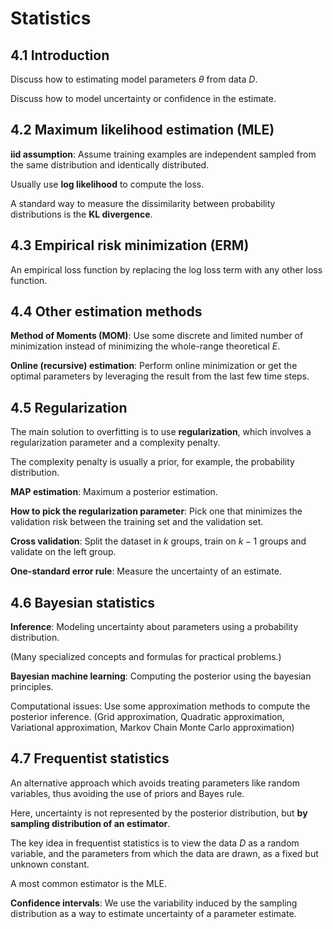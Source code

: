 # Statistics

## 4.1 Introduction

Discuss how to estimating model parameters $\theta$ from data $D$.

Discuss how to model uncertainty or confidence in the estimate.



## 4.2 Maximum likelihood estimation (MLE)

**iid assumption**: Assume training examples are independent sampled from the same distribution and identically distributed.

Usually use **log likelihood** to compute the loss.

A standard way to measure the dissimilarity between probability distributions is the **KL divergence**.



## 4.3 Empirical risk minimization (ERM)

An empirical loss function by replacing the log loss term with any other loss function.



## 4.4 Other estimation methods

**Method of Moments (MOM)**: Use some discrete and limited number of minimization instead of minimizing the whole-range theoretical $E$.

**Online (recursive) estimation**: Perform online minimization or get the optimal parameters by leveraging the result from the last few time steps.



## 4.5 Regularization

The main solution to overfitting is to use **regularization**, which involves a regularization parameter and a complexity penalty.

The complexity penalty is usually a prior, for example, the probability distribution.

**MAP estimation**: Maximum a posterior estimation.

**How to pick the regularization parameter**: Pick one that minimizes the validation risk between the training set and the validation set.

**Cross validation**: Split the dataset in $k$ groups, train on $k-1$ groups and validate on the left group.

**One-standard error rule**: Measure the uncertainty of an estimate.



## 4.6 Bayesian statistics

**Inference**: Modeling uncertainty about parameters using a probability distribution.

(Many specialized concepts and formulas for practical problems.)

**Bayesian machine learning**: Computing the posterior using the bayesian principles.

Computational issues: Use some approximation methods to compute the posterior inference. (Grid approximation, Quadratic approximation, Variational approximation, Markov Chain Monte Carlo approximation)



## 4.7 Frequentist statistics

An alternative approach which avoids treating parameters like random variables, thus avoiding the use of priors and Bayes rule.

Here, uncertainty is not represented by the posterior distribution, but **by sampling distribution of an estimator**.

The key idea in frequentist statistics is to view the data $D$ as a random variable, and the parameters from which the data are drawn, as a fixed but unknown constant.

A most common estimator is the MLE.

**Confidence intervals**: We use the variability induced by the sampling distribution as a way to estimate uncertainty of a parameter estimate.

